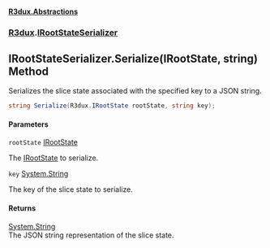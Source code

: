#### [R3dux.Abstractions](R3dux.Abstractions.md 'R3dux.Abstractions')
### [R3dux](R3dux.Abstractions.md#R3dux 'R3dux').[IRootStateSerializer](IRootStateSerializer.md 'R3dux.IRootStateSerializer')

## IRootStateSerializer.Serialize(IRootState, string) Method

Serializes the slice state associated with the specified key to a JSON string.

```csharp
string Serialize(R3dux.IRootState rootState, string key);
```
#### Parameters

<a name='R3dux.IRootStateSerializer.Serialize(R3dux.IRootState,string).rootState'></a>

`rootState` [IRootState](IRootState.md 'R3dux.IRootState')

The [IRootState](IRootState.md 'R3dux.IRootState') to serialize.

<a name='R3dux.IRootStateSerializer.Serialize(R3dux.IRootState,string).key'></a>

`key` [System.String](https://docs.microsoft.com/en-us/dotnet/api/System.String 'System.String')

The key of the slice state to serialize.

#### Returns
[System.String](https://docs.microsoft.com/en-us/dotnet/api/System.String 'System.String')  
The JSON string representation of the slice state.